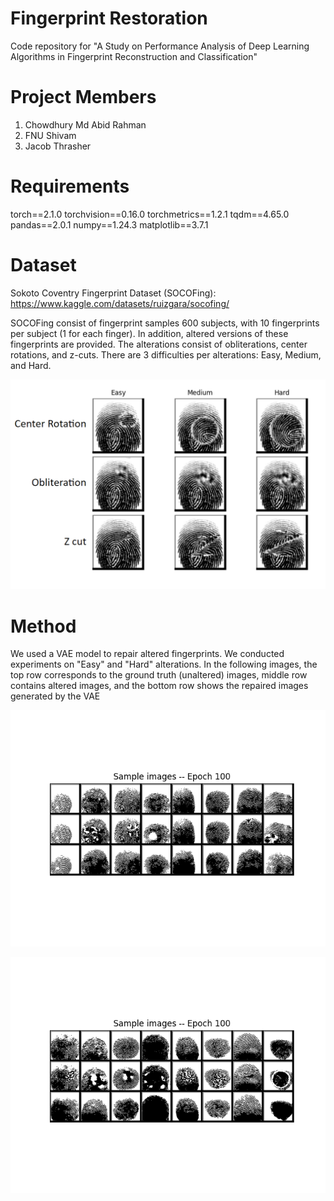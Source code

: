 # Fingerprint Restoration

Code repository for "A Study on Performance Analysis of Deep Learning Algorithms in Fingerprint Reconstruction and Classification"

# Project Members

1. Chowdhury Md Abid Rahman
2. FNU Shivam
3. Jacob Thrasher

# Requirements

torch==2.1.0
torchvision==0.16.0
torchmetrics==1.2.1
tqdm==4.65.0
pandas==2.0.1
numpy==1.24.3
matplotlib==3.7.1

# Dataset

Sokoto Coventry Fingerprint Dataset (SOCOFing): https://www.kaggle.com/datasets/ruizgara/socofing/

SOCOFing consist of fingerprint samples 600 subjects, with 10 fingerprints per subject (1 for each finger). In addition, altered versions of these fingerprints are provided. The alterations consist of obliterations, center rotations, and z-cuts. There are 3 difficulties per alterations: Easy, Medium, and Hard. 

![Fingerprint examples](figures/alterations.png "Example of altered fingerprints in SOCOFing dataset")

# Method

We used a VAE model to repair altered fingerprints. We conducted experiments on "Easy" and "Hard" alterations. In the following images, the top row corresponds to the ground truth (unaltered) images, middle row contains altered images, and the bottom row shows the repaired images generated by the VAE

![Easy repairs](figures/80-20/Easy/output_e100.png "Output from VAE model at epoch 100 (Easy)")

![Hard repairs](figures/80-20/Hard/output_e100.png "Output from VAE model at epoch 100 (Hard)")
